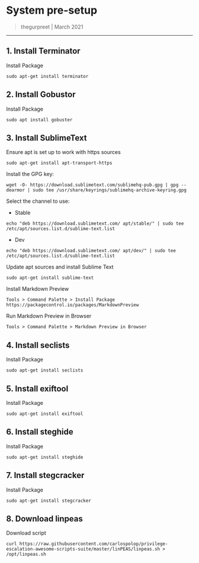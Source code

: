 # System pre-setup

> thegurpreet | March 2021

---
## 1. Install Terminator

Install Package
```
sudo apt-get install terminator
```

## 2. Install Gobustor

Install Package
```
sudo apt install gobuster
```

## 3. Install SublimeText

Ensure apt is set up to work with https sources
```
sudo apt-get install apt-transport-https
```
Install the GPG key:
```
wget -O- https://download.sublimetext.com/sublimehq-pub.gpg | gpg --dearmor | sudo tee /usr/share/keyrings/sublimehq-archive-keyring.gpg
```
Select the channel to use:

* Stable
```
echo "deb https://download.sublimetext.com/ apt/stable/" | sudo tee /etc/apt/sources.list.d/sublime-text.list
```
* Dev
```
echo "deb https://download.sublimetext.com/ apt/dev/" | sudo tee /etc/apt/sources.list.d/sublime-text.list
```

Update apt sources and install Sublime Text
```
sudo apt-get install sublime-text
```
Install Markdown Preview
```
Tools > Command Palette > Install Package
https://packagecontrol.io/packages/MarkdownPreview
```
Run Markdown Preview in Browser
```
Tools > Command Palette > Markdown Preview in Browser
```

## 4. Install seclists

Install Package
```
sudo apt-get install seclists
```

## 5. Install exiftool

Install Package
```
sudo apt-get install exiftool
```

## 6. Install steghide

Install Package
```
sudo apt-get install steghide
```

## 7. Install stegcracker

Install Package
```
sudo apt-get install stegcracker
```

## 8. Download linpeas

Download script
```
curl https://raw.githubusercontent.com/carlospolop/privilege-escalation-awesome-scripts-suite/master/linPEAS/linpeas.sh > /opt/linpeas.sh
```

